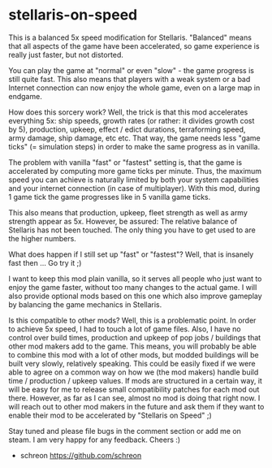 # stellaris-on-speed
This is a balanced 5x speed modification for Stellaris. "Balanced" means that all aspects of the game have been accelerated, so game experience is really just faster, but not distorted.

You can play the game at "normal" or even "slow" - the game progress is still quite fast. This also means that players with a weak system or a bad Internet connection can now enjoy the whole game, even on a large map in endgame.

How does this sorcery work? Well, the trick is that this mod accelerates everything 5x: ship speeds, growth rates (or rather: it divides growth cost by 5), production, upkeep, effect / edict durations, terraforming speed, army damage, ship damage, etc etc. That way, the game needs less "game ticks" (= simulation steps) in order to make the same progress as in vanilla.

The problem with vanilla "fast" or "fastest" setting is, that the game is accelerated by computing more game ticks per minute. Thus, the maximum speed you can achieve is naturally limited by both your system capabilities and your internet connection (in case of multiplayer). With this mod, during 1 game tick the game progresses like in 5 vanilla game ticks.

This also means that production, upkeep, fleet strength as well as army strength appear as 5x. However, be assured: The relative balance of Stellaris has not been touched. The only thing you have to get used to are the higher numbers.

What does happen if I still set up "fast" or "fastest"? Well, that is insanely fast then ... Go try it ;)

I want to keep this mod plain vanilla, so it serves all people who just want to enjoy the game faster, without too many changes to the actual game. I will also provide optional mods based on this one which also improve gameplay by balancing the game mechanics in Stellaris.

Is this compatible to other mods? Well, this is a problematic point. In order to achieve 5x speed, I had to touch a lot of game files. Also, I have no control over build times, production and upkeep of pop jobs / buildings that other mod makers add to the game. This means, you will probably be able to combine this mod with a lot of other mods, but modded buildings will be built very slowly, relatively speaking. This could be easily fixed if we were able to agree on a common way on how we (the mod makers) handle build time / production / upkeep values. If mods are structured in a certain way, it will be easy for me to release small compatibility patches for each mod out there. However, as far as I can see, almost no mod is doing that right now. I will reach out to other mod makers in the future and ask them if they want to enable their mod to be accelerated by "Stellaris on Speed" ;)

Stay tuned and please file bugs in the comment section or add me on steam. I am very happy for any feedback. Cheers :)
 
- schreon https://github.com/schreon

